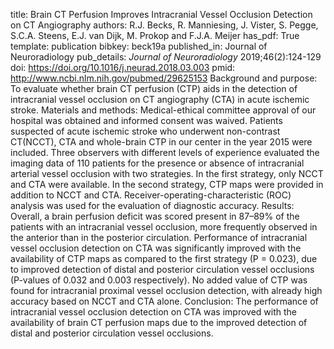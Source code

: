 title: Brain CT Perfusion Improves Intracranial Vessel Occlusion Detection on CT Angiography
authors: R.J. Becks, R. Manniesing, J. Vister, S. Pegge, S.C.A. Steens, E.J. van Dijk, M. Prokop and F.J.A. Meijer
has_pdf: True
template: publication
bibkey: beck19a
published_in: Journal of Neuroradiology
pub_details: <i>Journal of Neuroradiology</i> 2019;46(2):124-129
doi: https://doi.org/10.1016/j.neurad.2018.03.003
pmid: http://www.ncbi.nlm.nih.gov/pubmed/29625153
Background and purpose: To evaluate whether brain CT perfusion (CTP) aids in the detection of intracranial vessel occlusion on CT angiography (CTA) in acute ischemic stroke.  Materials and methods: Medical-ethical committee approval of our hospital was obtained and informed consent was waived. Patients suspected of acute ischemic stroke who underwent non-contrast CT(NCCT), CTA and whole-brain CTP in our center in the year 2015 were included. Three observers with different levels of experience evaluated the imaging data of 110 patients for the presence or absence of intracranial arterial vessel occlusion with two strategies. In the first strategy, only NCCT and CTA were available. In the second strategy, CTP maps were provided in addition to NCCT and CTA. Receiver-operating-characteristic (ROC) analysis was used for the evaluation of diagnostic accuracy.  Results: Overall, a brain perfusion deficit was scored present in 87–89% of the patients with an intracranial vessel occlusion, more frequently observed in the anterior than in the posterior circulation. Performance of intracranial vessel occlusion detection on CTA was significantly improved with the availability of CTP maps as compared to the first strategy (P = 0.023), due to improved detection of distal and posterior circulation vessel occlusions (P-values of 0.032 and 0.003 respectively). No added value of CTP was found for intracranial proximal vessel occlusion detection, with already high accuracy based on NCCT and CTA alone.  Conclusion: The performance of intracranial vessel occlusion detection on CTA was improved with the availability of brain CT perfusion maps due to the improved detection of distal and posterior circulation vessel occlusions.

